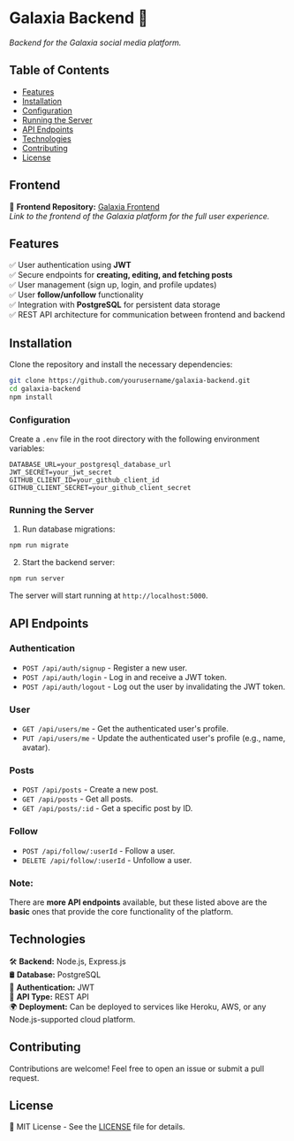 # **Galaxia Backend** 🌌  
*Backend for the Galaxia social media platform.*  

## **Table of Contents**  
- [Features](#features)  
- [Installation](#installation)  
- [Configuration](#configuration)  
- [Running the Server](#running-the-server)  
- [API Endpoints](#api-endpoints)  
- [Technologies](#technologies)  
- [Contributing](#contributing)  
- [License](#license)
  
## **Frontend**  
🔗 **Frontend Repository:** [Galaxia Frontend](https://github.com/Track404/Galaxia-social-media)  
*Link to the frontend of the Galaxia platform for the full user experience.*

## **Features**  
✅ User authentication using **JWT**  
✅ Secure endpoints for **creating, editing, and fetching posts**  
✅ User management (sign up, login, and profile updates)  
✅ User **follow/unfollow** functionality  
✅ Integration with **PostgreSQL** for persistent data storage  
✅ REST API architecture for communication between frontend and backend  

## **Installation**  
Clone the repository and install the necessary dependencies:  

```sh
git clone https://github.com/yourusername/galaxia-backend.git  
cd galaxia-backend  
npm install  
```

### **Configuration**  
Create a `.env` file in the root directory with the following environment variables:

```env
DATABASE_URL=your_postgresql_database_url  
JWT_SECRET=your_jwt_secret  
GITHUB_CLIENT_ID=your_github_client_id  
GITHUB_CLIENT_SECRET=your_github_client_secret  
```

### **Running the Server**  
1. Run database migrations:  

```sh
npm run migrate
```

2. Start the backend server:  

```sh
npm run server
```

The server will start running at `http://localhost:5000`.

## **API Endpoints**  

### **Authentication**  
- `POST /api/auth/signup` - Register a new user.  
- `POST /api/auth/login` - Log in and receive a JWT token.  
- `POST /api/auth/logout` - Log out the user by invalidating the JWT token.  

### **User**  
- `GET /api/users/me` - Get the authenticated user's profile.  
- `PUT /api/users/me` - Update the authenticated user's profile (e.g., name, avatar).  

### **Posts**  
- `POST /api/posts` - Create a new post.  
- `GET /api/posts` - Get all posts.  
- `GET /api/posts/:id` - Get a specific post by ID.  

### **Follow**  
- `POST /api/follow/:userId` - Follow a user.  
- `DELETE /api/follow/:userId` - Unfollow a user.  

### **Note:**  
There are **more API endpoints** available, but these listed above are the **basic** ones that provide the core functionality of the platform.  

## **Technologies**  
🛠 **Backend:** Node.js, Express.js  
🛢 **Database:** PostgreSQL  
🔐 **Authentication:** JWT  
📡 **API Type:** REST API  
🌍 **Deployment:** Can be deployed to services like Heroku, AWS, or any Node.js-supported cloud platform.  

## **Contributing**  
Contributions are welcome! Feel free to open an issue or submit a pull request.  

## **License**  
📜 MIT License - See the [LICENSE](LICENSE) file for details.  
